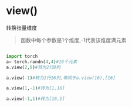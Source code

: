 # view()

转换张量维度

>函数中每个参数是1个维度,-1代表该维度满元素 

```py

import torch
a= torch.randn(4,4)#16个元素
a.view(2,8)#转为2行8列

a.view(-1)#转为1行16列,等同于a.view(16),[16]

a.view(1,-1)#转为[1,16]

a.view(-1,1)#转为[16,1]




```
